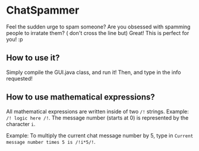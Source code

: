 # ChatSpammer
Feel the sudden urge to spam someone? Are you obsessed with spamming people to irratate them? ( don't cross the line but) Great! This is perfect for you! :p

## How to use it?
Simply compile the GUI.java class, and run it! Then, and type in the info requested!

## How to use mathematical expressions?
All mathematical expressions are written inside of two `/!` strings. Example: `/! logic here /!`. The message number (starts at 0) is represented by the character `i`. 

Example: To multiply the current chat message number by 5, type in `Current message number times 5 is /!i*5/!`.
